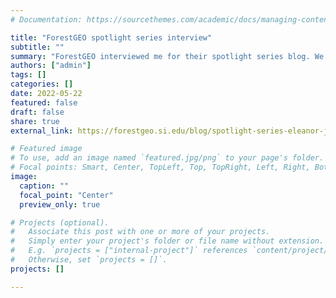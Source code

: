 ```yaml
---
# Documentation: https://sourcethemes.com/academic/docs/managing-content/

title: "ForestGEO spotlight series interview"
subtitle: ""
summary: "ForestGEO interviewed me for their spotlight series blog. We talk about my career and working with forest dynamic plots."
authors: ["admin"]
tags: []
categories: []
date: 2022-05-22
featured: false
draft: false
share: true
external_link: https://forestgeo.si.edu/blog/spotlight-series-eleanor-jackson-plant-enemies-two-forests

# Featured image
# To use, add an image named `featured.jpg/png` to your page's folder.
# Focal points: Smart, Center, TopLeft, Top, TopRight, Left, Right, BottomLeft, Bottom, BottomRight.
image:
  caption: ""
  focal_point: "Center"
  preview_only: true

# Projects (optional).
#   Associate this post with one or more of your projects.
#   Simply enter your project's folder or file name without extension.
#   E.g. `projects = ["internal-project"]` references `content/project/deep-learning/index.md`.
#   Otherwise, set `projects = []`.
projects: []

---
```

